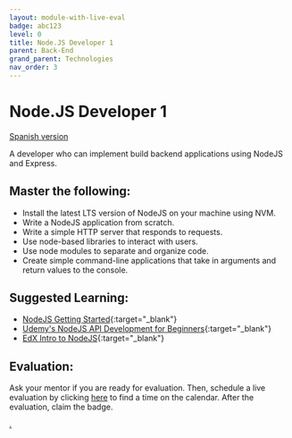 ```yaml
---
layout: module-with-live-eval
badge: abc123
level: 0
title: Node.JS Developer 1
parent: Back-End
grand_parent: Technologies
nav_order: 3
---
```

# Node.JS Developer 1


[Spanish version](node1-es.md)

A developer who can implement build backend applications using NodeJS and Express.

## Master the following:

- Install the latest LTS version of NodeJS on your machine using NVM.
- Write a NodeJS application from scratch.
- Write a simple HTTP server that responds to requests.
- Use node-based libraries to interact with users.
- Use node modules to separate and organize code.
- Create simple command-line applications that take in arguments and return values to the console.

## Suggested Learning:

- [NodeJS Getting Started](https://nodejs.org/en/docs/guides/getting-started-guide/){:target="\_blank"}
- [Udemy's NodeJS API Development for Beginners](https://www.udemy.com/course/node-js-api-tutorial/?LSNPUBID=JVFxdTr9V80&ranEAID=JVFxdTr9V80&ranMID=39197&ranSiteID=JVFxdTr9V80-1YYlMrboTPP9Mhfl0STO_w){:target="\_blank"}
- [EdX Intro to NodeJS](https://www.edx.org/course/introduction-to-nodejs){:target="\_blank"}

## Evaluation:

Ask your mentor if you are ready for evaluation. Then, schedule a live evaluation by clicking [here](https://webdev.codex.academy/mastery-eval-4?badge=68Ur2l1ATt-KPBmhK9FESQ) to find a time on the calendar. After the evaluation, claim the badge.

[.](level-4)
